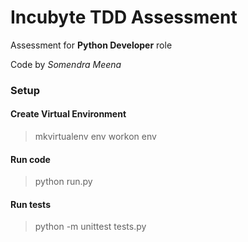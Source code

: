 # Incubyte TDD Assessment

Assessment for **Python Developer** role

Code by *Somendra Meena*


### Setup

#### Create Virtual Environment

> mkvirtualenv env
> workon env

#### Run code

> python run.py

#### Run tests

> python -m unittest tests.py